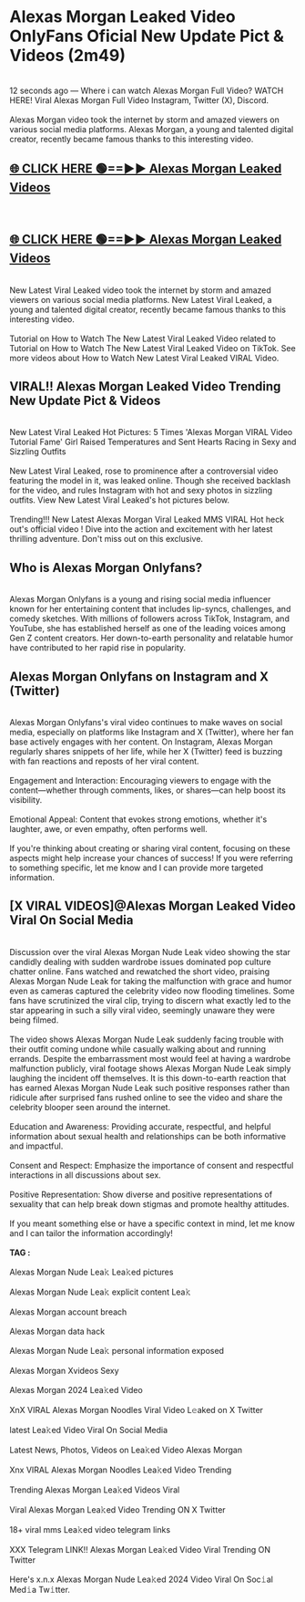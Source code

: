 # Alexas Morgan Leaked Video OnlyFans Oficial New Update Pict & Videos (2m49)
<br>
12 seconds ago — Where i can watch Alexas Morgan Full Video? WATCH HERE! Viral Alexas Morgan Full Video Instagram, Twitter (X), Discord.
<br><br>
Alexas Morgan video took the internet by storm and amazed viewers on various social media platforms. Alexas Morgan, a young and talented digital creator, recently became famous thanks to this interesting video.
<br>
<h2><a href="https://play.trustnlinepharmacy.us?title=Alexas_Morgan">🌐 CLICK HERE 🟢==►► Alexas Morgan Leaked Videos</a></h2>
<br>
<h2><a href="https://play.trustnlinepharmacy.us?title=Alexas_Morgan">🌐 CLICK HERE 🟢==►► Alexas Morgan Leaked Videos</a></h2>
<br>
New Latest Viral Leaked video took the internet by storm and amazed viewers on various social media platforms. New Latest Viral Leaked, a young and talented digital creator, recently became famous thanks to this interesting video.
<br><br>
Tutorial on How to Watch The New Latest Viral Leaked Video related to Tutorial on How to Watch The New Latest Viral Leaked Video on TikTok. See more videos about How to Watch New Latest Viral Leaked VIRAL Video.
<br>
<h2>VIRAL!! Alexas Morgan Leaked Video Trending New Update Pict & Videos</h2>
<br>
New Latest Viral Leaked Hot Pictures: 5 Times 'Alexas Morgan VIRAL Video Tutorial Fame' Girl Raised Temperatures and Sent Hearts Racing in Sexy and Sizzling Outfits
<br><br>
New Latest Viral Leaked, rose to prominence after a controversial video featuring the model in it, was leaked online. Though she received backlash for the video, and rules Instagram with hot and sexy photos in sizzling outfits. View New Latest Viral Leaked's hot pictures below.
<br><br>
Trending!!! New Latest Alexas Morgan Viral Leaked MMS VIRAL Hot heck out's official video ! Dive into the action and excitement with her latest thrilling adventure. Don't miss out on this exclusive.
<br>
<h2>Who is Alexas Morgan Onlyfans?</h2>
<br>
Alexas Morgan Onlyfans is a young and rising social media influencer known for her entertaining content that includes lip-syncs, challenges, and comedy sketches. With millions of followers across TikTok, Instagram, and YouTube, she has established herself as one of the leading voices among Gen Z content creators. Her down-to-earth personality and relatable humor have contributed to her rapid rise in popularity.
<br>
<h2>Alexas Morgan Onlyfans on Instagram and X (Twitter)</h2>
<br>
Alexas Morgan Onlyfans's viral video continues to make waves on social media, especially on platforms like Instagram and X (Twitter), where her fan base actively engages with her content. On Instagram, Alexas Morgan regularly shares snippets of her life, while her X (Twitter) feed is buzzing with fan reactions and reposts of her viral content.
<br><br>
Engagement and Interaction: Encouraging viewers to engage with the content—whether through comments, likes, or shares—can help boost its visibility.
<br><br>
Emotional Appeal: Content that evokes strong emotions, whether it's laughter, awe, or even empathy, often performs well.
<br><br>
If you're thinking about creating or sharing viral content, focusing on these aspects might help increase your chances of success! If you were referring to something specific, let me know and I can provide more targeted information.
<br>
<h2>[X VIRAL VIDEOS]@Alexas Morgan Leaked Video Viral On Social Media</h2>
<br>
Discussion over the viral Alexas Morgan Nude Leak video showing the star candidly dealing with sudden wardrobe issues dominated pop culture chatter online. Fans watched and rewatched the short video, praising Alexas Morgan Nude Leak for taking the malfunction with grace and humor even as cameras captured the celebrity video now flooding timelines. Some fans have scrutinized the viral clip, trying to discern what exactly led to the star appearing in such a silly viral video, seemingly unaware they were being filmed.
<br><br>
The video shows Alexas Morgan Nude Leak suddenly facing trouble with their outfit coming undone while casually walking about and running errands. Despite the embarrassment most would feel at having a wardrobe malfunction publicly, viral footage shows Alexas Morgan Nude Leak simply laughing the incident off themselves. It is this down-to-earth reaction that has earned Alexas Morgan Nude Leak such positive responses rather than ridicule after surprised fans rushed online to see the video and share the celebrity blooper seen around the internet.
<br><br>
Education and Awareness: Providing accurate, respectful, and helpful information about sexual health and relationships can be both informative and impactful.
<br><br>
Consent and Respect: Emphasize the importance of consent and respectful interactions in all discussions about sex.
<br><br>
Positive Representation: Show diverse and positive representations of sexuality that can help break down stigmas and promote healthy attitudes.
<br><br>
If you meant something else or have a specific context in mind, let me know and I can tailor the information accordingly!
<br><br>
<strong>TAG :</strong>
<br><br>
Alexas Morgan Nude Lea𝚔 Lea𝚔ed pictures
<br><br>
Alexas Morgan Nude Lea𝚔 explicit content Lea𝚔
<br><br>
Alexas Morgan account breach
<br><br>
Alexas Morgan data hack
<br><br>
Alexas Morgan Nude Lea𝚔 personal information exposed
<br><br>
Alexas Morgan Xvideos Sexy
<br><br>
Alexas Morgan 2024 Lea𝚔ed Video
<br><br>
XnX VIRAL Alexas Morgan Noodles Viral Video L𝚎aked on X Twitter
<br><br>
latest Lea𝚔ed Video Viral On Social Media
<br><br>
Latest News, Photos, Videos on Lea𝚔ed Video Alexas Morgan
<br><br>
Xnx VIRAL Alexas Morgan Noodles Lea𝚔ed Video Trending
<br><br>
Trending Alexas Morgan Lea𝚔ed Videos Viral
<br><br>
Viral Alexas Morgan Lea𝚔ed Video Trending ON X Twitter
<br><br>
18+ viral mms Lea𝚔ed video telegram links
<br><br>
XXX Telegram LINK!! Alexas Morgan Lea𝚔ed Video Viral Trending ON Twitter
<br><br>
Here's x.n.x Alexas Morgan Nude Lea𝚔ed 2024 Video Viral On Soc𝚒al Med𝚒a Tw𝚒tter.
